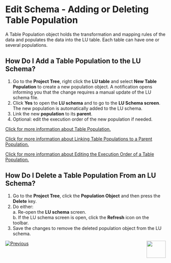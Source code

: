 # Edit Schema - Adding or Deleting Table Population

A Table Population object holds the transformation and mapping rules of the data and populates the data into the LU table. Each table can have one or several populations. 

## How Do I Add a Table Population to the LU Schema?
1. Go to the **Project Tree**, right click the **LU table** and select **New Table Population** to create a new population object.  A notification opens informing you that the change requires a manual update of the LU schema file.
1. Click **Yes** to open the **LU schema** and to go to the **LU Schema screen**. The new population is automatically added to the LU schema. 
1. Link the new **population** to its **parent**.
1. Optional: edit the execution order of the new population if needed.

[Click for more information about Table Population.](https://github.com/k2view-academy/K2View-Academy/blob/master/articles/07_table_population/01_table_population_overview.md)

[Click for more information about Linking Table Populations to a Parent Population.](https://github.com/k2view-academy/K2View-Academy/blob/master/articles/03_logical_units/12_LU_hierarchy_and_linking_table_population.md)

[Click for more information about Editing the Execution Order of a Table Population.](https://github.com/k2view-academy/K2View-Academy/blob/master/articles/07_table_population/13_LU_table_population_execution_order.md)

## How Do I Delete a Table Population From an LU Schema? 
1. Go to the **Project Tree**, click the **Population Object** and then press the **Delete** key. 
1. Do either:\
  a. Re-open the **LU schema** screen. \
  b. If the LU schema screen is open, click the **Refresh** icon on the toolbar.
1. Save the changes to remove the deleted population object from the LU schema.

[![Previous](https://github.com/k2view-academy/K2View-Academy/blob/master/articles/images/Previous.png)](https://github.com/k2view-academy/K2View-Academy/blob/master/articles/03_logical_units/10_delete_table_from_a_schema.md)[<img align="right" width="60" height="54" src="https://github.com/k2view-academy/K2View-Academy/blob/master/articles/images/Next.png">](https://github.com/k2view-academy/K2View-Academy/blob/master/articles/03_logical_units/12_LU_hierarchy_and_linking_table_population.md)
